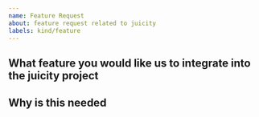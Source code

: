 ```yaml
---
name: Feature Request
about: feature request related to juicity
labels: kind/feature
---
```


<!--
STOP -- PLEASE READ!

If you have a good idea that wishes us to integrate to the current juicity project, feel free to elaborate here.

You may also post your idea on the Discussions or the juicity Telegram channel (https://t.me/juicity).
-->

<!-- Please only use this template for submitting enhancement requests -->

## What feature you would like us to integrate into the juicity project

## Why is this needed
